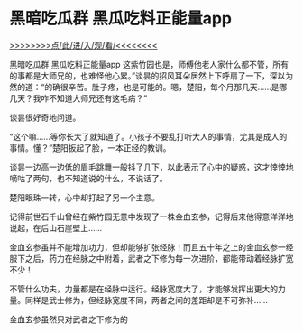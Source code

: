 # 黑暗吃瓜群 黑瓜吃料正能量app

<a href="https://8h9e.vip/">>>>>>>>>点/此/进/入/观/看/<<<<<<<<</a>

黑暗吃瓜群 黑瓜吃料正能量app
这紫竹园也是，师傅他老人家什么都不管，所有的事都是大师兄的，也难怪他心累。”谈昙的招风耳朵居然上下呼扇了一下，深以为然的道：“的确很辛苦。肚子疼，也是可能的。嗯，楚阳，每个月那几天……是哪几天？我咋不知道大师兄还有这毛病？”

谈昙很好奇地问道。

“这个嘛……等你长大了就知道了。小孩子不要乱打听大人的事情，尤其是成人的事情。懂？”楚阳扳起了脸，一本正经的教训。

谈昙一边高一边低的眉毛跳舞一般抖了几下，以此表示了心中的疑惑，这才悻悻地嘀咕了两句，也不知道说的什么，不说话了。

楚阳眼珠一转，心中却打起了另一个主意。

记得前世石千山曾经在紫竹园无意中发现了一株金血玄参，记得后来他得意洋洋地说起，在后山石崖壁上……

金血玄参虽并不能增加功力，但却能够扩张经脉！而且五十年之上的金血玄参一经服下之后，药力在经脉之中附着，武者之下修为每一次进阶，都能带动着经脉扩宽不少！

不管什么功夫，力量都是在经脉中运行。经脉宽度大了，才能够发挥出更大的力量。同样是武士修为，但经脉宽度不同，两者之间的差距却是不可弥补……

金血玄参虽然只对武者之下修为的
